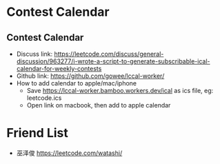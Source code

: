 # Contest Calendar

## Contest Calendar
- Discuss link: https://leetcode.com/discuss/general-discussion/963277/i-wrote-a-script-to-generate-subscribable-ical-calendar-for-weekly-contests
- Github link: https://github.com/gowee/lccal-worker/
- How to add calendar to apple/mac/iphone
    - Save https://lccal-worker.bamboo.workers.dev/ical as ics file, eg: leetcode.ics
    - Open link on macbook, then add to apple calendar

# Friend List
- 巫泽俊 https://leetcode.com/watashi/
